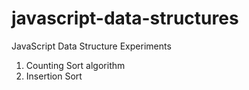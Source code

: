 # javascript-data-structures
JavaScript Data Structure Experiments 
1. Counting Sort algorithm
2. Insertion Sort
